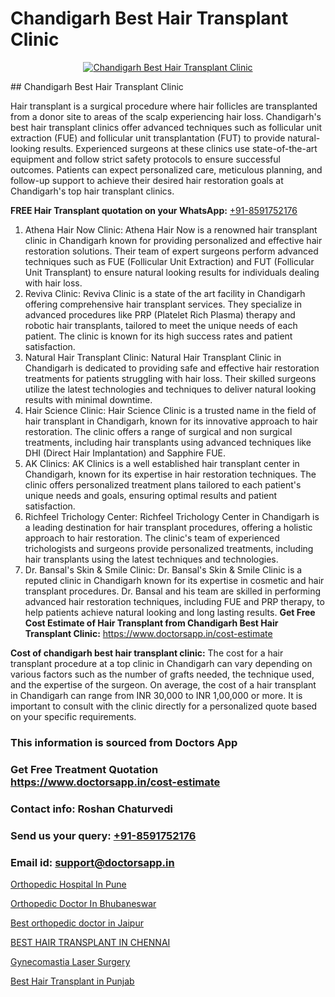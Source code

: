# Chandigarh Best Hair Transplant Clinic

<p align="center">
  <a href="https://doctorsapp.co.in/treatment/hair-transplant">
    <img src="https://doctorsapp.co.in/uploads/treatment_image/transplant.jpg" alt="Chandigarh Best Hair Transplant Clinic">
  </a>
</p>
## Chandigarh Best Hair Transplant Clinic

Hair transplant is a surgical procedure where hair follicles are transplanted from a donor site to areas of the scalp experiencing hair loss. Chandigarh's best hair transplant clinics offer advanced techniques such as follicular unit extraction (FUE) and follicular unit transplantation (FUT) to provide natural-looking results. Experienced surgeons at these clinics use state-of-the-art equipment and follow strict safety protocols to ensure successful outcomes. Patients can expect personalized care, meticulous planning, and follow-up support to achieve their desired hair restoration goals at Chandigarh's top hair transplant clinics.

**FREE Hair Transplant quotation on your WhatsApp:**  [+91-8591752176](https://api.whatsapp.com/send?phone=8591752176)

1) Athena Hair Now Clinic: Athena Hair Now is a renowned hair transplant clinic in Chandigarh known for providing personalized and effective hair restoration solutions. Their team of expert surgeons perform advanced techniques such as FUE (Follicular Unit Extraction) and FUT (Follicular Unit Transplant) to ensure natural looking results for individuals dealing with hair loss.
2) Reviva Clinic: Reviva Clinic is a state of the art facility in Chandigarh offering comprehensive hair transplant services. They specialize in advanced procedures like PRP (Platelet Rich Plasma) therapy and robotic hair transplants, tailored to meet the unique needs of each patient. The clinic is known for its high success rates and patient satisfaction.
3) Natural Hair Transplant Clinic: Natural Hair Transplant Clinic in Chandigarh is dedicated to providing safe and effective hair restoration treatments for patients struggling with hair loss. Their skilled surgeons utilize the latest technologies and techniques to deliver natural looking results with minimal downtime.
4) Hair Science Clinic: Hair Science Clinic is a trusted name in the field of hair transplant in Chandigarh, known for its innovative approach to hair restoration. The clinic offers a range of surgical and non surgical treatments, including hair transplants using advanced techniques like DHI (Direct Hair Implantation) and Sapphire FUE.
5) AK Clinics: AK Clinics is a well established hair transplant center in Chandigarh, known for its expertise in hair restoration techniques. The clinic offers personalized treatment plans tailored to each patient's unique needs and goals, ensuring optimal results and patient satisfaction.
6) Richfeel Trichology Center: Richfeel Trichology Center in Chandigarh is a leading destination for hair transplant procedures, offering a holistic approach to hair restoration. The clinic's team of experienced trichologists and surgeons provide personalized treatments, including hair transplants using the latest techniques and technologies.
7) Dr. Bansal's Skin & Smile Clinic: Dr. Bansal's Skin & Smile Clinic is a reputed clinic in Chandigarh known for its expertise in cosmetic and hair transplant procedures. Dr. Bansal and his team are skilled in performing advanced hair restoration techniques, including FUE and PRP therapy, to help patients achieve natural looking and long lasting results.
**Get Free Cost Estimate of Hair Transplant from Chandigarh Best Hair Transplant Clinic:** https://www.doctorsapp.in/cost-estimate

**Cost of chandigarh best hair transplant clinic:**
The cost for a hair transplant procedure at a top clinic in Chandigarh can vary depending on various factors such as the number of grafts needed, the technique used, and the expertise of the surgeon. On average, the cost of a hair transplant in Chandigarh can range from INR 30,000 to INR 1,00,000 or more. It is important to consult with the clinic directly for a personalized quote based on your specific requirements.

### This information is sourced from Doctors App 
### Get Free Treatment Quotation https://www.doctorsapp.in/cost-estimate
### Contact info: Roshan Chaturvedi 
### Send us your query: [+91-8591752176](https://api.whatsapp.com/send?phone=8591752176) 
### Email id: support@doctorsapp.in

[Orthopedic Hospital In Pune](https://www.linkedin.com/pulse/orthopedic-hospital-pune-knee-replacement-treatment-04jue?trackingId=FCcbUXQ%2FbmWDeeFpHBrl%2FA%3D%3D&lipi=urn%3Ali%3Apage%3Ad_flagship3_company_admin%3BII%2FSNcWiSiigR90SV5cfEQ%3D%3D)

[Orthopedic Doctor In Bhubaneswar](https://www.linkedin.com/pulse/orthopedic-doctor-bhubaneswar-doctorsapp-dhaka-b0pre?trackingId=kXhje33UNWnFkqsYm4s8LA%3D%3D&lipi=urn%3Ali%3Apage%3Ad_flagship3_company_admin%3Bo%2BosOGJBSO63YocmsfjAZA%3D%3D)

[Best orthopedic doctor in Jaipur](https://medium.com/@kushalrao10/best-orthopedic-doctor-in-jaipur-f41d5235405f)

[BEST HAIR TRANSPLANT IN CHENNAI](https://medium.com/@kushalrao10/best-hair-transplant-in-chennai-9275b05a082b)

[Gynecomastia Laser Surgery](https://doctors-apps.github.io/doctorsapp/gynecomastia-laser-surgery)

[Best Hair Transplant in Punjab](https://doctors-apps.github.io/doctorsapp/best-hair-transplant-in-punjab)

